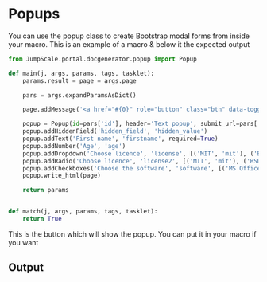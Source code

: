 Popups
======

You can use the popup class to create Bootstrap modal forms from inside
your macro. This is an example of a macro & below it the expected output

```python
from JumpScale.portal.docgenerator.popup import Popup

def main(j, args, params, tags, tasklet):
    params.result = page = args.page

    pars = args.expandParamsAsDict()

    page.addMessage('<a href="#{0}" role="button" class="btn" data-toggle="modal">Launch demo modal {0}</a>'.format(pars['id']))

    popup = Popup(id=pars['id'], header='Text popup', submit_url=pars['submit_url'])
    popup.addHiddenField('hidden_field', 'hidden_value')
    popup.addText('First name', 'firstname', required=True)
    popup.addNumber('Age', 'age')
    popup.addDropdown('Choose licence', 'license', [('MIT', 'mit'), ('BSD', 'bsd'), ('GPL version 3', 'gpl3')])
    popup.addRadio('Choose licence', 'license2', [('MIT', 'mit'), ('BSD', 'bsd'), ('GPL version 3', 'gpl3')])
    popup.addCheckboxes('Choose the software', 'software', [('MS Office', 'msoffice'), ('Photoshop', 'photoshop')])
    popup.write_html(page)

    return params


def match(j, args, params, tags, tasklet):
    return True
```

This is the button which will show the popup. You can put it in your
macro if you want

Output
------
